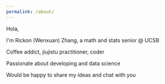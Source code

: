 ```yaml
---
permalink: /about/
---
```


Hola,

I'm Rickon (Wenxuan) Zhang, a math and stats senior @ UCSB

Coffee addict, jiujistu practitioner, coder

Passionate about developing and data science

Would be happy to share my ideas and chat with you
